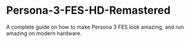 # Persona-3-FES-HD-Remastered
A complete guide on how to make Persona 3 FES look amazing, and run amazing on modern hardware.
